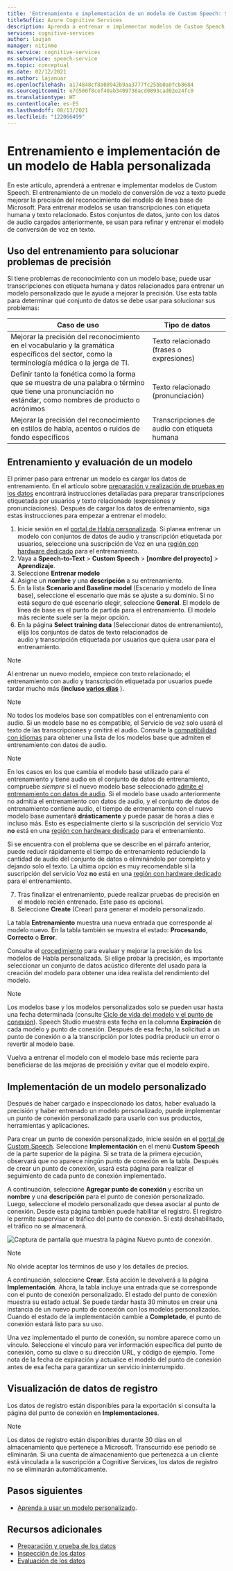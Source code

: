 ```yaml
---
title: 'Entrenamiento e implementación de un modelo de Custom Speech: Servicio de voz'
titleSuffix: Azure Cognitive Services
description: Aprenda a entrenar e implementar modelos de Custom Speech. El entrenamiento de un modelo de conversión de voz a texto puede mejorar la precisión del reconocimiento del modelo de línea base de Microsoft o de un modelo personalizado.
services: cognitive-services
author: laujan
manager: nitinme
ms.service: cognitive-services
ms.subservice: speech-service
ms.topic: conceptual
ms.date: 02/12/2021
ms.author: lajanuar
ms.openlocfilehash: a174848cf8a08942b9aa3777fc25bb0a0fcb8684
ms.sourcegitcommit: e7d500f8cef40ab3409736acd0893cad02e24fc0
ms.translationtype: HT
ms.contentlocale: es-ES
ms.lasthandoff: 08/13/2021
ms.locfileid: "122066499"
---
```

# <a name="train-and-deploy-a-custom-speech-model"></a>Entrenamiento e implementación de un modelo de Habla personalizada

En este artículo, aprenderá a entrenar e implementar modelos de Custom Speech. El entrenamiento de un modelo de conversión de voz a texto puede mejorar la precisión del reconocimiento del modelo de línea base de Microsoft. Para entrenar modelos se usan transcripciones con etiqueta humana y texto relacionado. Estos conjuntos de datos, junto con los datos de audio cargados anteriormente, se usan para refinar y entrenar el modelo de conversión de voz en texto.

## <a name="use-training-to-resolve-accuracy-problems"></a>Uso del entrenamiento para solucionar problemas de precisión

Si tiene problemas de reconocimiento con un modelo base, puede usar transcripciones con etiqueta humana y datos relacionados para entrenar un modelo personalizado que le ayude a mejorar la precisión. Use esta tabla para determinar qué conjunto de datos se debe usar para solucionar sus problemas:

| Caso de uso | Tipo de datos |
| -------- | --------- |
| Mejorar la precisión del reconocimiento en el vocabulario y la gramática específicos del sector, como la terminología médica o la jerga de TI. | Texto relacionado (frases o expresiones) |
| Definir tanto la fonética como la forma que se muestra de una palabra o término que tiene una pronunciación no estándar, como nombres de producto o acrónimos | Texto relacionado (pronunciación) |
| Mejorar la precisión del reconocimiento en estilos de habla, acentos o ruidos de fondo específicos | Transcripciones de audio con etiqueta humana |

## <a name="train-and-evaluate-a-model"></a>Entrenamiento y evaluación de un modelo

El primer paso para entrenar un modelo es cargar los datos de entrenamiento. En el artículo sobre [preparación y realización de pruebas en los datos](./how-to-custom-speech-test-and-train.md) encontrará instrucciones detalladas para preparar transcripciones etiquetada por usuarios y texto relacionado (expresiones y pronunciaciones). Después de cargar los datos de entrenamiento, siga estas instrucciones para empezar a entrenar el modelo:

1. Inicie sesión en el [portal de Habla personalizada](https://speech.microsoft.com/customspeech). Si planea entrenar un modelo con conjuntos de datos de audio y transcripción etiquetada por usuarios, seleccione una suscripción de Voz en una [región con hardware dedicado](custom-speech-overview.md#set-up-your-azure-account) para el entrenamiento.
2. Vaya a **Speech-to-Text** > **Custom Speech** >  **[nombre del proyecto]**  > **Aprendizaje**.
3. Seleccione **Entrenar modelo**
4. Asigne un **nombre** y una **descripción** a su entrenamiento.
5. En la lista **Scenario and Baseline model** (Escenario y modelo de línea base), seleccione el escenario que más se ajuste a su dominio. Si no está seguro de qué escenario elegir, seleccione **General**. El modelo de línea de base es el punto de partida para el entrenamiento. El modelo más reciente suele ser la mejor opción.
6. En la página **Select training data** (Seleccionar datos de entrenamiento), elija los conjuntos de datos de texto relacionados de audio y transcripción etiquetada por usuarios que quiera usar para el entrenamiento.

> [!NOTE]
> Al entrenar un nuevo modelo, empiece con texto relacionado; el entrenamiento con audio y transcripción etiquetada por usuarios puede tardar mucho más  **(incluso [varios días](how-to-custom-speech-evaluate-data.md#add-audio-with-human-labeled-transcripts)** ).

> [!NOTE]
> No todos los modelos base son compatibles con el entrenamiento con audio. Si un modelo base no es compatible, el Servicio de voz solo usará el texto de las transcripciones y omitirá el audio. Consulte la [compatibilidad con idiomas](language-support.md#speech-to-text) para obtener una lista de los modelos base que admiten el entrenamiento con datos de audio.

> [!NOTE]
> En los casos en los que cambia el modelo base utilizado para el entrenamiento y tiene audio en el conjunto de datos de entrenamiento, compruebe *siempre* si el nuevo modelo base seleccionado [admite el entrenamiento con datos de audio](language-support.md#speech-to-text). Si el modelo base usado anteriormente no admitía el entrenamiento con datos de audio, y el conjunto de datos de entrenamiento contiene audio, el tiempo de entrenamiento con el nuevo modelo base aumentará **drásticamente** y puede pasar de horas a días e incluso más. Esto es especialmente cierto si la suscripción del servicio Voz **no** está en una [región con hardware dedicado](custom-speech-overview.md#set-up-your-azure-account) para el entrenamiento.
>
> Si se encuentra con el problema que se describe en el párrafo anterior, puede reducir rápidamente el tiempo de entrenamiento reduciendo la cantidad de audio del conjunto de datos o eliminándolo por completo y dejando solo el texto. La ultima opción es muy recomendable si la suscripción del servicio Voz **no** está en una [región con hardware dedicado](custom-speech-overview.md#set-up-your-azure-account) para el entrenamiento.

7. Tras finalizar el entrenamiento, puede realizar pruebas de precisión en el modelo recién entrenado. Este paso es opcional.
8. Seleccione **Create** (Crear) para generar el modelo personalizado.

La tabla **Entrenamiento** muestra una nueva entrada que corresponde al modelo nuevo. En la tabla también se muestra el estado: **Procesando**, **Correcto** o **Error**.

Consulte el [procedimiento](how-to-custom-speech-evaluate-data.md) para evaluar y mejorar la precisión de los modelos de Habla personalizada. Si elige probar la precisión, es importante seleccionar un conjunto de datos acústico diferente del usado para la creación del modelo para obtener una idea realista del rendimiento del modelo.

> [!NOTE]
> Los modelos base y los modelos personalizados solo se pueden usar hasta una fecha determinada (consulte [Ciclo de vida del modelo y el punto de conexión](./how-to-custom-speech-model-and-endpoint-lifecycle.md)). Speech Studio muestra esta fecha en la columna **Expiración** de cada modelo y punto de conexión. Después de esa fecha, la solicitud a un punto de conexión o a la transcripción por lotes podría producir un error o revertir al modelo base.
>
> Vuelva a entrenar el modelo con el modelo base más reciente para beneficiarse de las mejoras de precisión y evitar que el modelo expire.

## <a name="deploy-a-custom-model"></a>Implementación de un modelo personalizado

Después de haber cargado e inspeccionado los datos, haber evaluado la precisión y haber entrenado un modelo personalizado, puede implementar un punto de conexión personalizado para usarlo con sus productos, herramientas y aplicaciones. 

Para crear un punto de conexión personalizado, inicie sesión en el [portal de Custom Speech](https://speech.microsoft.com/customspeech). Seleccione **Implementación** en el menú **Custom Speech** de la parte superior de la página. Si se trata de la primera ejecución, observará que no aparece ningún punto de conexión en la tabla. Después de crear un punto de conexión, usará esta página para realizar el seguimiento de cada punto de conexión implementado.

A continuación, seleccione **Agregar punto de conexión** y escriba un **nombre** y una **descripción** para el punto de conexión personalizado. Luego, seleccione el modelo personalizado que desea asociar al punto de conexión.  Desde esta página también puede habilitar el registro. El registro le permite supervisar el tráfico del punto de conexión. Si está deshabilitado, el tráfico no se almacenará.

![Captura de pantalla que muestra la página Nuevo punto de conexión.](./media/custom-speech/custom-speech-deploy-model.png)

> [!NOTE]
> No olvide aceptar los términos de uso y los detalles de precios.

A continuación, seleccione **Crear**. Esta acción le devolverá a la página **Implementación**. Ahora, la tabla incluye una entrada que se corresponde con el punto de conexión personalizado. El estado del punto de conexión muestra su estado actual. Se puede tardar hasta 30 minutos en crear una instancia de un nuevo punto de conexión con los modelos personalizados. Cuando el estado de la implementación cambie a **Completado**, el punto de conexión estará listo para su uso.

Una vez implementado el punto de conexión, su nombre aparece como un vínculo. Seleccione el vínculo para ver información específica del punto de conexión, como su clave o su dirección URL, y código de ejemplo. Tome nota de la fecha de expiración y actualice el modelo del punto de conexión antes de esa fecha para garantizar un servicio ininterrumpido.

## <a name="view-logging-data"></a>Visualización de datos de registro

Los datos de registro están disponibles para la exportación si consulta la página del punto de conexión en **Implementaciones**.
> [!NOTE]
>Los datos de registro están disponibles durante 30 días en el almacenamiento que pertenece a Microsoft. Transcurrido ese periodo se eliminarán. Si una cuenta de almacenamiento que pertenezca a un cliente está vinculada a la suscripción a Cognitive Services, los datos de registro no se eliminarán automáticamente.

## <a name="next-steps"></a>Pasos siguientes

* [Aprenda a usar un modelo personalizado](how-to-specify-source-language.md).

## <a name="additional-resources"></a>Recursos adicionales

- [Preparación y prueba de los datos](./how-to-custom-speech-test-and-train.md)
- [Inspección de los datos](how-to-custom-speech-inspect-data.md)
- [Evaluación de los datos](how-to-custom-speech-evaluate-data.md)
